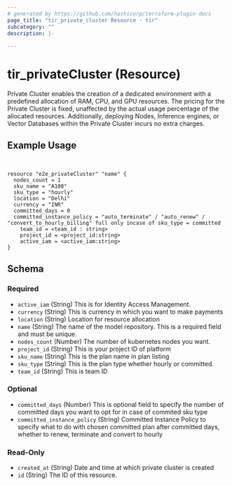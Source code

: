 ```yaml
---
# generated by https://github.com/hashicorp/terraform-plugin-docs
page_title: "tir_private_cluster Resource - tir"
subcategory: ""
description: |-
  
---
```


# tir_privateCluster (Resource)

Private Cluster enables the creation of a dedicated environment with a predefined allocation of RAM, CPU, and GPU resources. The pricing for the Private Cluster is fixed, unaffected by the actual usage percentage of the allocated resources. Additionally, deploying Nodes, Inference engines, or Vector Databases within the Private Cluster incurs no extra charges.


## Example Usage

```hcl


resource "e2e_privateCluster" "name" {
  nodes_count = 1
  sku_name = "A100"
  sku_type = "hourly"
  location = "Delhi"
  currency = "INR"
  committed_days = 0
  committed_instance_policy = "auto_terminate" / "auto_renew" / "convert_to_hourly_billing" full only incase of sku_type = committed
    team_id = <team_id : string>
    project_id = <project_id:string>
    active_iam = <active_iam:string>
}

```



<!-- schema generated by tfplugindocs -->
## Schema

### Required

- `active_iam` (String) This is for Identity Access Management.
- `currency` (String) This is currency in which you want to make payments
- `location` (String) Location for resource allocation
- `name` (String) The name of the model repository. This is a required field and must be unique.
- `nodes_count` (Number) The number of kubernetes nodes you want.
- `project_id` (String) This is your project ID of platform
- `sku_name` (String) This is the plan name in plan listing
- `sku_type` (String) This is the plan type whether hourly or committed.
- `team_id` (String) This is team ID

### Optional

- `committed_days` (Number) This is optional field to specify the number of committed days you want to opt for in case of commited sku type
- `committed_instance_policy` (String) Committed Instance Policy to specify what to do with chosen committed plan after committed days, whether to renew, terminate and convert to hourly

### Read-Only

- `created_at` (String) Date and time at which private cluster is created
- `id` (String) The ID of this resource.
